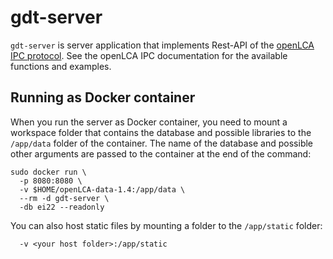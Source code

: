 # gdt-server

`gdt-server` is server application that implements Rest-API of the
[openLCA IPC protocol](https://greendelta.github.io/openLCA-ApiDoc/ipc/). See
the openLCA IPC documentation for the available functions and examples.

## Running as Docker container

When you run the server as Docker container, you need to mount a workspace
folder that contains the database and possible libraries to the `/app/data`
folder of the container. The name of the database and possible other arguments
are passed to the container at the end of the command:

```batch
sudo docker run \
  -p 8080:8080 \
  -v $HOME/openLCA-data-1.4:/app/data \
  --rm -d gdt-server \
  -db ei22 --readonly
```

You can also host static files by mounting a folder to the `/app/static` folder:

```
  -v <your host folder>:/app/static
```
